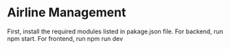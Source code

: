 # Airline Management
First, install the required modules listed in pakage.json file.
For backend, run npm start.
For frontend, run npm run dev
